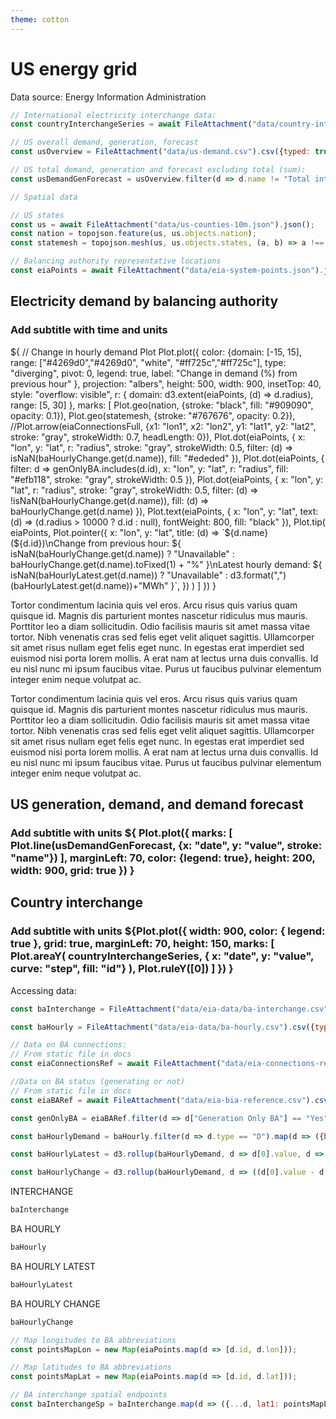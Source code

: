 ```yaml
---
theme: cotton
---
```


# US energy grid

Data source: Energy Information Administration

<!-- SECTION 1: International interchange -->

```js
// International electricity interchange data:
const countryInterchangeSeries = await FileAttachment("data/country-interchange.csv").csv({typed: true});
```

<!-- SECTION 2: US total demand, generation, forecasting -->

```js
// US overall demand, generation, forecast
const usOverview = FileAttachment("data/us-demand.csv").csv({typed: true});
```

```js
// US total demand, generation and forecast excluding total (sum):
const usDemandGenForecast = usOverview.filter(d => d.name != "Total interchange");
```

```js
// Spatial data

// US states
const us = await FileAttachment("data/us-counties-10m.json").json();
const nation = topojson.feature(us, us.objects.nation);
const statemesh = topojson.mesh(us, us.objects.states, (a, b) => a !== b);

// Balancing authority representative locations
const eiaPoints = await FileAttachment("data/eia-system-points.json").json().then(d => d[0].data);
```

<!-- Testing cards -->

<div class="grid grid-cols-3">
  <div class="card grid-colspan-2 grid-rowspan-2">
    <h2>Electricity demand by balancing authority</h2>
    <h3>Add subtitle with time and units</h3>
    ${
      // Change in hourly demand Plot
Plot.plot({
  color: {domain: [-15, 15], range: ["#4269d0","#4269d0", "white", "#ff725c","#ff725c"], type: "diverging", pivot: 0, legend: true, label: "Change in demand (%) from previous hour" },
  projection: "albers",
  height: 500,
  width: 900,
  insetTop: 40,
  style: "overflow: visible",
  r: { domain: d3.extent(eiaPoints, (d) => d.radius), range: [5, 30] },
  marks: [
    Plot.geo(nation, {stroke: "black", fill: "#909090", opacity: 0.1}),
    Plot.geo(statemesh, {stroke: "#767676", opacity: 0.2}),
    //Plot.arrow(eiaConnectionsFull, {x1: "lon1", x2: "lon2", y1: "lat1", y2: "lat2", stroke: "gray", strokeWidth: 0.7, headLength: 0}),
    Plot.dot(eiaPoints, { 
      x: "lon",
      y: "lat",
      r: "radius",
      stroke: "gray",
      strokeWidth: 0.5,
      filter: (d) => isNaN(baHourlyChange.get(d.name)),
      fill: "#ededed"
    }),
    Plot.dot(eiaPoints, {
      filter: d => genOnlyBA.includes(d.id),
      x: "lon",
      y: "lat",
      r: "radius",
      fill: "#efb118",
      stroke: "gray",
      strokeWidth: 0.5
    }),
    Plot.dot(eiaPoints, {
      x: "lon",
      y: "lat",
      r: "radius",
      stroke: "gray",
      strokeWidth: 0.5,
      filter: (d) => !isNaN(baHourlyChange.get(d.name)),
      fill: (d) => baHourlyChange.get(d.name)
    }),
    Plot.text(eiaPoints, {
      x: "lon",
      y: "lat",
      text: (d) => (d.radius > 10000 ? d.id : null),
      fontWeight: 800,
      fill: "black"
    }),
    Plot.tip(
      eiaPoints,
      Plot.pointer({
        x: "lon",
        y: "lat",
        title: (d) =>
          `${d.name} (${d.id})\nChange from previous hour: ${
            isNaN(baHourlyChange.get(d.name))
              ? "Unavailable"
              : baHourlyChange.get(d.name).toFixed(1) + "%"
          }\nLatest hourly demand: ${
            isNaN(baHourlyLatest.get(d.name))
              ? "Unavailable"
              : d3.format(",")(baHourlyLatest.get(d.name))+"MWh"
          }`,
      })
    )
  ]
})
    }
  </div>
  <div class="card grid-colspan-1 grid-rowspan-1">
    <p>Tortor condimentum lacinia quis vel eros. Arcu risus quis varius quam quisque id. Magnis dis parturient montes nascetur ridiculus mus mauris. Porttitor leo a diam sollicitudin. Odio facilisis mauris sit amet massa vitae tortor. Nibh venenatis cras sed felis eget velit aliquet sagittis. Ullamcorper sit amet risus nullam eget felis eget nunc. In egestas erat imperdiet sed euismod nisi porta lorem mollis. A erat nam at lectus urna duis convallis. Id eu nisl nunc mi ipsum faucibus vitae. Purus ut faucibus pulvinar elementum integer enim neque volutpat ac.</p>
  </div>
    <div class="card grid-colspan-1 grid-rowspan-1">
    <p>Tortor condimentum lacinia quis vel eros. Arcu risus quis varius quam quisque id. Magnis dis parturient montes nascetur ridiculus mus mauris. Porttitor leo a diam sollicitudin. Odio facilisis mauris sit amet massa vitae tortor. Nibh venenatis cras sed felis eget velit aliquet sagittis. Ullamcorper sit amet risus nullam eget felis eget nunc. In egestas erat imperdiet sed euismod nisi porta lorem mollis. A erat nam at lectus urna duis convallis. Id eu nisl nunc mi ipsum faucibus vitae. Purus ut faucibus pulvinar elementum integer enim neque volutpat ac.</p>
  </div>
   <div class="card grid-colspan-3 grid-rowspan-1">
  <h2>US generation, demand, and demand forecast</h2>
  <h3>Add subtitle with units</3>
   ${
    Plot.plot({
  marks: [
    Plot.line(usDemandGenForecast, {x: "date", y: "value", stroke: "name"})
  ],
  marginLeft: 70,
  color: {legend: true},
  height: 200, 
  width: 900,
  grid: true
})
   }
  </div>
  <div class="card grid-colspan-3 grid-rowspan-1">
  <h2>Country interchange</h2>
  <h3>Add subtitle with units</3>
   ${Plot.plot({
    width: 900,
    color: { legend: true },
    grid: true,
    marginLeft: 70,
    height: 150,
    marks: [
        Plot.areaY(
            countryInterchangeSeries,
            { x: "date", y: "value", curve: "step", fill: "id"}
        ),
        Plot.ruleY([0])
    ]
})
   }
  </div>
</div>

Accessing data: 

```js
const baInterchange = FileAttachment("data/eia-data/ba-interchange.csv").csv({typed: true});

const baHourly = FileAttachment("data/eia-data/ba-hourly.csv").csv({typed: true});

// Data on BA connections:
// From static file in docs
const eiaConnectionsRef = await FileAttachment("data/eia-connections-reference.csv").csv({typed: true});

//Data on BA status (generating or not)
// From static file in docs
const eiaBARef = await FileAttachment("data/eia-bia-reference.csv").csv({typed: true});
```

```js 
const genOnlyBA = eiaBARef.filter(d => d["Generation Only BA"] == "Yes").map(d => d["BA Code"]);
```

```js
const baHourlyDemand = baHourly.filter(d => d.type == "D").map(d => ({ba: d["respondent-name"], period: d.period, value: d.value})); // Only use demand ("D");
```

```js
const baHourlyLatest = d3.rollup(baHourlyDemand, d => d[0].value, d => d["ba"]);
```

```js
const baHourlyChange = d3.rollup(baHourlyDemand, d => ((d[0].value - d[1].value) / d[1].value) * 100, d => d["ba"] );
```

INTERCHANGE

```js
baInterchange
```

BA HOURLY

```js
baHourly
```

BA HOURLY LATEST

```js
baHourlyLatest
```

BA HOURLY CHANGE

```js
baHourlyChange
```

```js
// Map longitudes to BA abbreviations
const pointsMapLon = new Map(eiaPoints.map(d => [d.id, d.lon]));

// Map latitudes to BA abbreviations
const pointsMapLat = new Map(eiaPoints.map(d => [d.id, d.lat]));

// BA interchange spatial endpoints
const baInterchangeSp = baInterchange.map(d => ({...d, lat1: pointsMapLat.get(d["fromba"]), lon1: pointsMapLon.get(d["fromba"]), lat2: pointsMapLat.get(d["toba"]), lon2: pointsMapLon.get(d["toba"])}));
```
